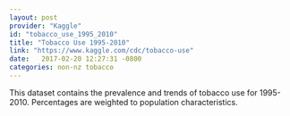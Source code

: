 ```yaml
---
layout: post
provider: "Kaggle"
id: "tobacco_use_1995_2010"
title: "Tobacco Use 1995-2010"
link: "https://www.kaggle.com/cdc/tobacco-use"
date:   2017-02-20 12:27:31 -0800
categories: non-nz tobacco
---
```


This dataset contains the prevalence and trends of tobacco use for 1995-2010. Percentages are weighted to population characteristics.